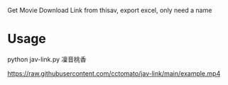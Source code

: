 Get Movie Download Link from thisav, export excel, only need a name
# Usage
python jav-link.py 凜音桃香

https://raw.githubusercontent.com/cctomato/jav-link/main/example.mp4

